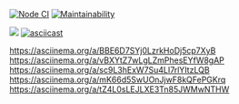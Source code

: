 [![Node CI](https://github.com/mishchenkoandrey/frontend-project-lvl1/workflows/Node%20CI/badge.svg)](https://github.com/mishchenkoandrey/frontend-project-lvl1/actions)
[![Maintainability](https://api.codeclimate.com/v1/badges/1345e84d6a8a763d1aa7/maintainability)](https://codeclimate.com/github/mishchenkoandrey/frontend-project-lvl1/maintainability)
<script src="https://asciinema.org/a/BBE6D7SYj0LzrkHoDj5cp7XyB" id="asciicast-BBE6D7SYj0LzrkHoDj5cp7XyB" data-cols="120" data-rows="14" data-preload="1" async></script>
<a href="https://asciinema.org/a/BBE6D7SYj0LzrkHoDj5cp7XyB" target="_blank"><img src="https://asciinema.org/a/BBE6D7SYj0LzrkHoDj5cp7XyB.svg" /></a>
[![asciicast](https://asciinema.org/a/BBE6D7SYj0LzrkHoDj5cp7XyB.svg)](https://asciinema.org/a/BBE6D7SYj0LzrkHoDj5cp7XyB)
<script id="asciicast-BBE6D7SYj0LzrkHoDj5cp7XyB" src="https://asciinema.org/a/BBE6D7SYj0LzrkHoDj5cp7XyB.js" async></script>
https://asciinema.org/a/BBE6D7SYj0LzrkHoDj5cp7XyB
https://asciinema.org/a/vBXYtZ7wLgLZmPhesEYfW8gAP
https://asciinema.org/a/sc9L3hExW7Su4LI7rlYItzLQB
https://asciinema.org/a/mK66d5SwUOnJjwF8kQFePGKrq
https://asciinema.org/a/tZ4L0sLEJLXE3Tn85JWMwNTHW